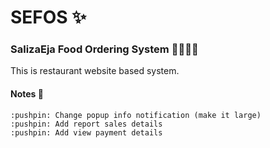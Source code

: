 # SEFOS :sparkles:
### SalizaEja Food Ordering System :hamburger::hotdog::pizza::poultry_leg:

This is restaurant website based system.

#### Notes :memo:
    :pushpin: Change popup info notification (make it large)
    :pushpin: Add report sales details
    :pushpin: Add view payment details
